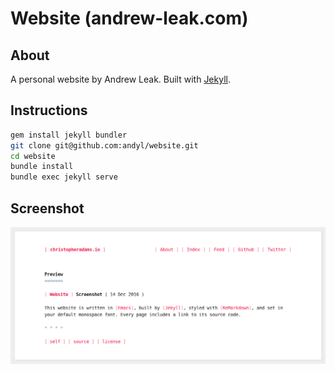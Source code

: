 # Website (andrew-leak.com)

## About

A personal website by Andrew Leak. Built with [Jekyll].

## Instructions

```sh
gem install jekyll bundler
git clone git@github.com:andyl/website.git
cd website
bundle install
bundle exec jekyll serve
```

## Screenshot

![Screenshot](/img/screenshot.png?raw=true)


[Jekyll]: http://jekyllrb.com/
